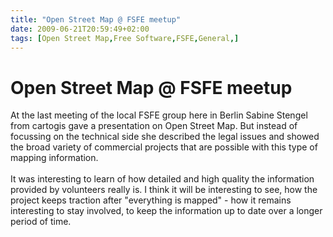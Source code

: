 ```yaml
---
title: "Open Street Map @ FSFE meetup"
date: 2009-06-21T20:59:49+02:00
tags: [Open Street Map,Free Software,FSFE,General,]
---
```


# Open Street Map @ FSFE meetup


At the last meeting of the local FSFE group here in Berlin Sabine Stengel from cartogis gave a presentation on Open 
Street Map. But instead of focussing on the technical side she described the legal issues and showed the broad variety 
of commercial projects that are possible with this type of mapping information.<br><br>It was interesting to learn of 
how detailed and high quality the information provided by volunteers really is. I think it will be interesting to see, 
how the project keeps traction after "everything is mapped" - how it remains interesting to stay involved, to keep the 
information up to date over a longer period of time.
